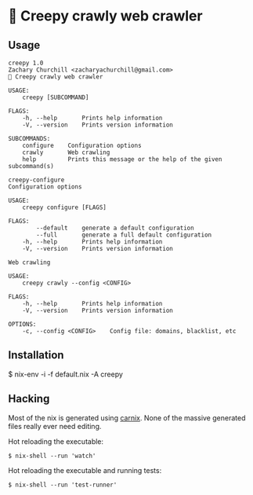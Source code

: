 # 🐛 Creepy crawly web crawler

## Usage

```
creepy 1.0
Zachary Churchill <zacharyachurchill@gmail.com>
🐛 Creepy crawly web crawler

USAGE:
    creepy [SUBCOMMAND]

FLAGS:
    -h, --help       Prints help information
    -V, --version    Prints version information

SUBCOMMANDS:
    configure    Configuration options
    crawly       Web crawling
    help         Prints this message or the help of the given subcommand(s)
```

```
creepy-configure
Configuration options

USAGE:
    creepy configure [FLAGS]

FLAGS:
        --default    generate a default configuration
        --full       generate a full default configuration
    -h, --help       Prints help information
    -V, --version    Prints version information
```

```
Web crawling

USAGE:
    creepy crawly --config <CONFIG>

FLAGS:
    -h, --help       Prints help information
    -V, --version    Prints version information

OPTIONS:
    -c, --config <CONFIG>    Config file: domains, blacklist, etc
```

## Installation
$ nix-env -i -f default.nix -A creepy

## Hacking

Most of the nix is generated using [carnix](https://github.com/nix-community/carnix). None of the massive generated files really ever need editing.

Hot reloading the executable:
```
$ nix-shell --run 'watch'
```

Hot reloading the executable and running tests:
```
$ nix-shell --run 'test-runner'
```
